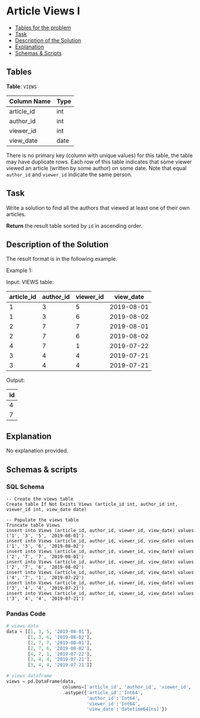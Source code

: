 # Article Views I

- [Tables for the problem](#tables)
- [Task](#task)
- [Description of the Solution](#description-of-the-solution)
- [Explanation](#explanation)
- [Schemas & Scripts](#schemas--scripts)

## Tables

**Table**: `VIEWS`

| Column Name | Type |
|-------------|------|
| article_id  | int  |
| author_id   | int  |
| viewer_id   | int  |
| view_date   | date |

There is no primary key (column with unique values) for this table, the table may have duplicate rows.
Each row of this table indicates that some viewer viewed an article (written by some author) on some date. 
Note that equal `author_id` and `viewer_id` indicate the same person.

## Task

Write a solution to find all the authors that viewed at least one of their own articles.

**Return** the result table sorted by `id` in ascending order.

## Description of the Solution ##

The result format is in the following example.

Example 1:

Input: 
VIEWS table:

| article_id | author_id | viewer_id | view_date  |
|------------|-----------|-----------|------------|
| 1          | 3         | 5         | 2019-08-01 |
| 1          | 3         | 6         | 2019-08-02 |
| 2          | 7         | 7         | 2019-08-01 |
| 2          | 7         | 6         | 2019-08-02 |
| 4          | 7         | 1         | 2019-07-22 |
| 3          | 4         | 4         | 2019-07-21 |
| 3          | 4         | 4         | 2019-07-21 |

Output: 

| id  |
|-----|
| 4   |
| 7   |

## Explanation ##

No explanation provided.

## Schemas & scripts

### SQL Schema

```genericsql
-- Create the views table
Create table If Not Exists Views (article_id int, author_id int, viewer_id int, view_date date)

-- Populate the views table
Truncate table Views
insert into Views (article_id, author_id, viewer_id, view_date) values ('1', '3', '5', '2019-08-01')
insert into Views (article_id, author_id, viewer_id, view_date) values ('1', '3', '6', '2019-08-02')
insert into Views (article_id, author_id, viewer_id, view_date) values ('2', '7', '7', '2019-08-01')
insert into Views (article_id, author_id, viewer_id, view_date) values ('2', '7', '6', '2019-08-02')
insert into Views (article_id, author_id, viewer_id, view_date) values ('4', '7', '1', '2019-07-22')
insert into Views (article_id, author_id, viewer_id, view_date) values ('3', '4', '4', '2019-07-21')
insert into Views (article_id, author_id, viewer_id, view_date) values ('3', '4', '4', '2019-07-21')
```

### Pandas Code

```python
# views data
data = [[1, 3, 5, '2019-08-01'], 
        [1, 3, 6, '2019-08-02'], 
        [2, 7, 7, '2019-08-01'], 
        [2, 7, 6, '2019-08-02'], 
        [4, 7, 1, '2019-07-22'], 
        [3, 4, 4, '2019-07-21'], 
        [3, 4, 4, '2019-07-21']]

# views dataframe
views = pd.DataFrame(data, 
                     columns=['article_id', 'author_id', 'viewer_id', 'view_date']) \
                     .astype({'article_id':'Int64', 
                              'author_id':'Int64', 
                              'viewer_id':'Int64', 
                              'view_date':'datetime64[ns]'})
```